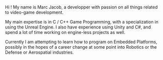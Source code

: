 Hi ! My name is Marc Jacob, a developper with passion on all things related to video-game development.

My main expertise is in C / C++ Game Programming, with a specialization in using the Unreal Engine. I also have experience using Unity and C#, and spend a lot of time working on engine-less projects as well.

Currently I am attempting to learn how to program on Embedded Platforms, possibly in the hopes of a career change at some point into Robotics or the Defense or Aerospatial industries.

<!---
MarcJacob/MarcJacob is a ✨ special ✨ repository because its `README.md` (this file) appears on your GitHub profile.
You can click the Preview link to take a look at your changes.
--->

